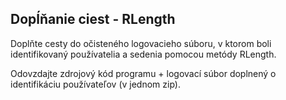 ## Dopĺňanie ciest - RLength

Doplňte cesty do očisteného logovacieho súboru, v ktorom boli identifikovaný používatelia a sedenia pomocou metódy RLength.

Odovzdajte zdrojový kód programu + logovací súbor doplnený o identifikáciu používateľov (v jednom zip).
